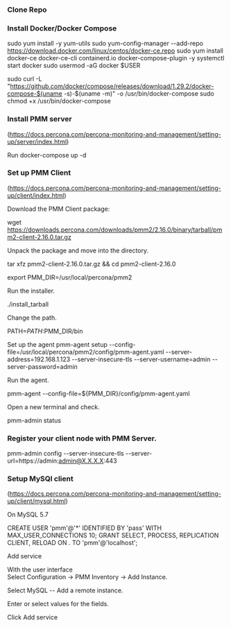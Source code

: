### Clone Repo

### Install Docker/Docker Compose

sudo yum install -y yum-utils
sudo yum-config-manager --add-repo https://download.docker.com/linux/centos/docker-ce.repo
sudo yum install docker-ce docker-ce-cli containerd.io docker-compose-plugin -y
systemctl start docker
sudo usermod -aG docker $USER

sudo curl -L "https://github.com/docker/compose/releases/download/1.29.2/docker-compose-$(uname -s)-$(uname -m)" -o /usr/bin/docker-compose
sudo chmod +x /usr/bin/docker-compose

### Install PMM server 
(https://docs.percona.com/percona-monitoring-and-management/setting-up/server/index.html)

Run docker-compose up -d

### Set up PMM Client 
(https://docs.percona.com/percona-monitoring-and-management/setting-up/client/index.html)

Download the PMM Client package:

wget https://downloads.percona.com/downloads/pmm2/2.16.0/binary/tarball/pmm2-client-2.16.0.tar.gz

Unpack the package and move into the directory.

tar xfz pmm2-client-2.16.0.tar.gz && cd pmm2-client-2.16.0

export PMM_DIR=/usr/local/percona/pmm2

Run the installer.

./install_tarball

Change the path.

PATH=$PATH:$PMM_DIR/bin

Set up the agent 
pmm-agent setup --config-file=/usr/local/percona/pmm2/config/pmm-agent.yaml --server-address=192.168.1.123 --server-insecure-tls --server-username=admin --server-password=admin   

Run the agent.

pmm-agent --config-file=${PMM_DIR}/config/pmm-agent.yaml   

Open a new terminal and check.

pmm-admin status

### Register your client node with PMM Server.

pmm-admin config --server-insecure-tls --server-url=https://admin:admin@X.X.X.X:443


### Setup MySQl client 
(https://docs.percona.com/percona-monitoring-and-management/setting-up/client/mysql.html)

On MySQL 5.7

CREATE USER 'pmm'@'*' IDENTIFIED BY 'pass' WITH MAX_USER_CONNECTIONS 10;
GRANT SELECT, PROCESS, REPLICATION CLIENT, RELOAD ON *.* TO 'pmm'@'localhost';

Add service   

With the user interface   
Select  Configuration →  PMM Inventory →  Add Instance.   

Select MySQL -- Add a remote instance.   

Enter or select values for the fields.   

Click Add service   